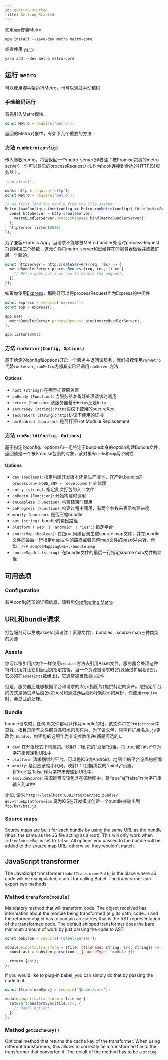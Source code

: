 ```yaml
---
id: getting-started
title: Getting Started
---
```


使用[`npm`](https://www.npmjs.com/)安装Metro:

```
npm install --save-dev metro metro-core
```

或者使用 [`yarn`](https://yarnpkg.com/):

```
yarn add --dev metro metro-core
```

## 运行 `metro`

可以使用[脚手架](./CLI.md)运行Metro，也可以通过手动编码

### 手动编码运行

首先引入Metro模块:

```js
const Metro = require('metro');
```

返回的Metro对象中，有如下几个重要的方法

### 方法 `runMetro(config)`

传入参数config，将会返回一个metro-server(译者注：被Promise包裹的metro-server)，你可以将它的processRequest方法作为hook连接到合适的HTTP(S)服务器上。

```js
'use strict';

const http = require('http');
const Metro = require('metro');

// We first load the config from the file system
Metro.loadConfig().then(config => Metro.runMetro(config)).then((metroBundlerServer) => {
  const httpServer = http.createServer(
    metroBundlerServer.processRequest.bind(metroBundlerServer),
  );
  httpServer.listen(8888);
});
```
为了兼容Express App，当请求不能够被Metro bundler处理时processRequest将调用第三个参数，这允许你将metro-server和已经存在的服务器做合并或者扩展一个新的。

```js
const httpServer = http.createServer((req, res) => {
  metroBundlerServer.processRequest(req, res, () => {
    // Metro does not know how to handle the request.
  });
});
```
如果你使用[Express](http://expressjs.com/)，那刚好可以将processRequest作为Express的中间件

```js
const express = require('express');
const app = express();

app.use(
  metroBundlerServer.processRequest.bind(metroBundlerServer),
);

app.listen(8081);
```

### 方法 `runServer(Config, Options)`

基于给定的config和options开启一个服务并返回该服务，我们推荐使用`runMetro`代替`runServer`, `runMetro`内部其实已经调用`runServer`方法

#### Options

* `host (string)`: 在哪里托管服务器
* `onReady (Function)`: 当服务器准备好处理请求时调用
* `secure (boolean)`:   该服务器基于`https`还是`http`
* `secureKey (string)`: `https`协议下使用的secureKey
* `secureCert (string)`: `https`协议下使用的证书
* `hmrEnabled (boolean)`: 是否打开Hot Module Replacement

### 方法 `runBuild(Config, Options)`

基于指定的config、options和一组特定于bundle本身的option构建Bundle文件，返回值是一个被Promise包裹的对象，该对象有`code`和`map`两个属性

#### Options

* `dev (boolean)`: 指定构建开发版本还是生产版本，在产物.bundle的`process.env.NODE_ENV = 'development'`处体现
* `entry (string)`: 指定此次打包的入口文件
* `onBegin (Function)`: 开始构建时调用
* `onComplete (Function)`: 构建结束时调用
* `onProgress (Function)`: 构建过程中调用，有两个参数来表示构建进度
* `minify (boolean)`: 是否压缩bundle
* `out (string)`: bundle的输出路径
* `platform ('web' | 'android' | 'ios')`: 指定平台
* `sourceMap (boolean)`: 在跟out同级目录生成source map文件，并在bundle文件的最后一行指定map文件的路径或者完整map文件的base64内容，例如：`//# sourceMappingURL=./bundle.map`
* `sourceMapUrl (string)`: 在bundle文件的最后一行指定source map文件的路径

## 可用选项

### Configuration

有关config选项的详细信息，请移步[Configuring Metro](./Configuration.md)

## URL和bundle请求

打包服务可以生成assets(译者注：资源文件)、bundles、source map三种类型的资源

### Assets

你可以像引用js文件一样使用`require`方法去引用Asset文件，服务器会处理这种特殊引用并让它们返回到指定路径，当一个资源被请求时(资源通过扩展名识别，它必须在`assetExts`数组上)，它通常被当做类js文件

但是，服务器还能够根据平台和请求的大小(指图片)提供特定的资产。您指定平台的方式是通过点后缀(例如.ios)和通过@后缀(例如@2x)的解析，你使用`require`时，会显式的处理。

### Bundle

bundle请求时，任何JS文件都可以作为bundle的根，该文件将在`Projectroot`中查找，根目录所有文件都将递归地包含在内，为了请求包，只需将扩展名从`.js`更改为`.bundle`，构建包的选项作为查询参数传递(都是可选的)。


* `dev`: 在开发模式下构建包。映射1：1到包的“发展”设置。将‘true’或‘false’作为字符串传递到URL中
* `platform`: 请求捆绑的平台。可以是iOS或Android。地图1:1的平台设置的捆绑
* `minify`: 是否应该缩小代码。映射1：1到捆绑包的“minify”设置。将‘true’或‘false’作为字符串传递到URL中。
* `excludeSource`: 来源是否应该包含在源地图中。将“true”或“false”作为字符串输入到url中

比如, 请求 `http://localhost:8081/foo/bar/baz.bundle?dev=true&platform=ios` 将为iOS在开发模式创建一个bundle并输出到 `foo/bar/baz.js`

### Source maps

Source maps are built for each bundle by using the same URL as the bundle (thus, the same as the JS file acting as a root). This will only work when `inlineSourceMap` is set to `false`. All options you passed to the bundle will be added to the source map URL; otherwise, they wouldn't match.

## JavaScript transformer

The JavaScript transformer (`babelTransformerPath`) is the place where JS code will be manipulated; useful for calling Babel. The transformer can export two methods:

### Method `transform(module)`

Mandatory method that will transform code. The object received has information about the module being transformed (e.g its path, code...) and the returned object has to contain an `ast` key that is the AST representation of the transformed code. The default shipped transformer does the bare minimum amount of work by just parsing the code to AST:

```js
const babylon = require('@babel/parser');

module.exports.transform = (file: {filename: string, src: string}) => {
  const ast = babylon.parse(code, {sourceType: 'module'});

  return {ast};
};
```

If you would like to plug-in babel, you can simply do that by passing the code to it:

```js
const {transformSync} = require('@babel/core');

module.exports.transform = file => {
  return transformSync(file.src, {
    // Babel options...
  });
};
```

### Method `getCacheKey()`

Optional method that returns the cache key of the transformer. When using different transformers, this allows to correctly tie a transformed file to the transformer that converted it. The result of the method has to be a `string`.
